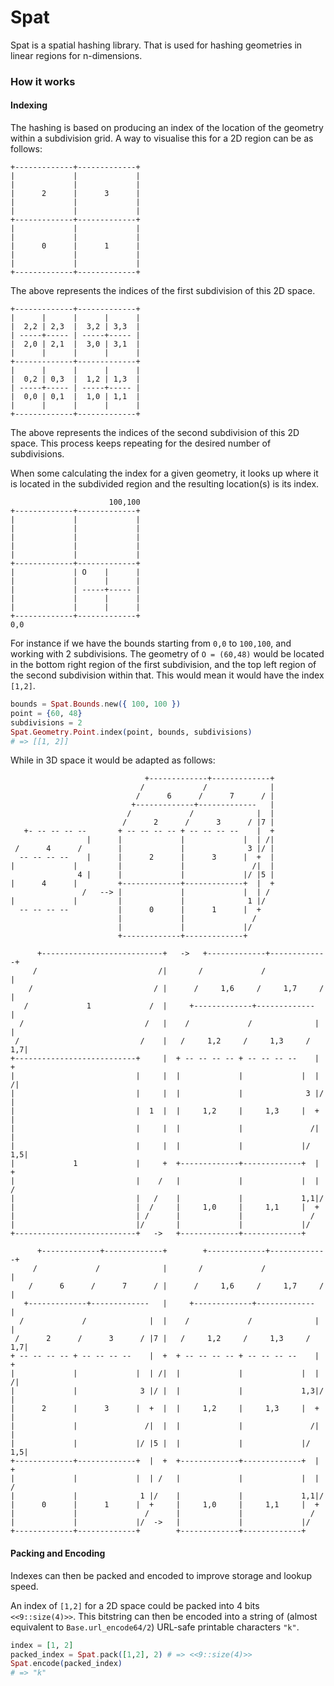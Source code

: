 # Spat

Spat is a spatial hashing library. That is used for hashing geometries in linear regions for n-dimensions.

### How it works

#### Indexing

The hashing is based on producing an index of the location of the geometry within a subdivision grid. A way to visualise this for a 2D region can be as follows:

```bob
+-------------+-------------+
|             |             |
|             |             |
|      2      |      3      |
|             |             |
|             |             |
+-------------+-------------+
|             |             |
|             |             |
|      0      |      1      |
|             |             |
|             |             |
+-------------+-------------+
```

The above represents the indices of the first subdivision of this 2D space.

```bob
+-------------+-------------+
|      |      |      |      |
|  2,2 | 2,3  |  3,2 | 3,3  |
| -----+----- | -----+----- |
|  2,0 | 2,1  |  3,0 | 3,1  |
|      |      |      |      |
+-------------+-------------+
|      |      |      |      |
|  0,2 | 0,3  |  1,2 | 1,3  |
| -----+----- | -----+----- |
|  0,0 | 0,1  |  1,0 | 1,1  |
|      |      |      |      |
+-------------+-------------+
```

The above represents the indices of the second subdivision of this 2D space. This process keeps repeating for the desired number of subdivisions.

When some calculating the index for a given geometry, it looks up where it is located in the subdivided region and the resulting location(s) is its index.

```bob
                      100,100
+-------------+-------------+
|             |             |
|             |             |
|             |             |
|             |             |
|             |             |
+-------------+-------------+
|             | O    |      |
|             |      |      |
|             | -----+----- |
|             |      |      |
|             |      |      |
+-------------+-------------+
0,0
```

For instance if we have the bounds starting from `0,0` to `100,100`, and working with 2 subdivisions. The geometry of `O = (60,48)` would be located in the bottom right region of the first subdivision, and the top left region of the second subdivision within that. This would mean it would have the index `[1,2]`.

```elixir
bounds = Spat.Bounds.new({ 100, 100 })
point = {60, 48}
subdivisions = 2
Spat.Geometry.Point.index(point, bounds, subdivisions)
# => [[1, 2]]
```

While in 3D space it would be adapted as follows:

```bob
                              +-------------+-------------+
                             /             /              |
                            /      6      /      7      / |
                           +-------------+-------------   |
                          /             /              |  |
                         /      2      /      3      / |7 |
   +- -- -- -- --       + -- -- -- -- + -- -- -- --    |  +
                 |      |             |             |  | /|
 /      4      /        |             |              3 |/ |
  -- -- -- --    |      |      2      |      3      |  +  |
|             |         |             |               /|  |
               4 |      |             |             |/ |5 |
|      4      |         +-------------+-------------+  |  +
                /   --> |             |             |  | /
|             |         |             |              1 |/
  -- -- -- --           |      0      |      1      |  +
                        |             |               /
                        |             |             |/
                        +-------------+-------------+
```

```bob
      +---------------------------+   ->   +-------------+-------------+
     /                           /|       /             /              |
    /                           / |      /     1,6     /     1,7     / |
   /             1             /  |     +-------------+-------------   |
  /                           /   |    /             /              |  |
 /                           /    |   /     1,2     /     1,3     / 1,7|
+---------------------------+     |  + -- -- -- -- + -- -- -- --    |  +
|                           |     |  |             |             |  | /|
|                           |     |  |             |              3 |/ |
|                           |  1  |  |     1,2     |     1,3     |  +  |
|                           |     |  |             |               /|  |
|                           |     |  |             |             |/ 1,5|
|             1             |     +  +-------------+-------------+  |  +
|                           |    /   |             |             |  | /
|                           |   /    |             |             1,1|/
|                           |  /     |     1,0     |     1,1     |  +
|                           | /      |             |               /
|                           |/       |             |             |/
+---------------------------+   ->   +-------------+-------------+
```

```bob
      +-------------+-------------+        +-------------+-------------+
     /             /              |       /             /              |
    /      6      /      7      / |      /     1,6     /     1,7     / |
   +-------------+-------------   |     +-------------+-------------   |
  /             /              |  |    /             /              |  |
 /      2      /      3      / |7 |   /     1,2     /     1,3     / 1,7|
+ -- -- -- -- + -- -- -- --    |  +  + -- -- -- -- + -- -- -- --    |  +
|             |             |  | /|  |             |             |  | /|
|             |              3 |/ |  |             |             1,3|/ |
|      2      |      3      |  +  |  |     1,2     |     1,3     |  +  |
|             |               /|  |  |             |               /|  |
|             |             |/ |5 |  |             |             |/ 1,5|
+-------------+-------------+  |  +  +-------------+-------------+  |  +
|             |             |  | /   |             |             |  | /
|             |              1 |/    |             |             1,1|/
|      0      |      1      |  +     |     1,0     |     1,1     |  +
|             |               /      |             |               /
|             |             |/  ->   |             |             |/
+-------------+-------------+        +-------------+-------------+
```


#### Packing and Encoding

Indexes can then be packed and encoded to improve storage and lookup speed.

An index of `[1,2]` for a 2D space could be packed into 4 bits `<<9::size(4)>>`. This bitstring can then be encoded into a string of (almost equivalent to `Base.url_encode64/2`) URL-safe printable characters `"k"`.

```elixir
index = [1, 2]
packed_index = Spat.pack([1,2], 2) # => <<9::size(4)>>
Spat.encode(packed_index)
# => "k"
```
